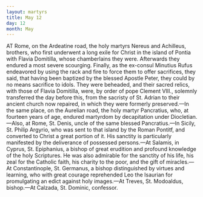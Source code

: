 ```yaml
---
layout: martyrs
title: May 12
day: 12
month: May
---
```

AT Rome, on the Ardeatine road, the holy martyrs
Nereus and Achilleus, brothers, who first underwent a long exile for Christ in the island of Pontia
with Flavia Domitilla, whose chamberlains they
were. Afterwards they endured a most severe
scourging. Finally, as the ex-consul Minutius Rufus endeavored by using the rack and fire to force
them to offer sacrifices, they said, that having been
baptized by the blessed Apostle Peter, they could by
no means sacrifice to idols. They were beheaded,
and their sacred relics, with those of Flavia Domitilla, were, by order of pope Clement VIII., solemnly
transferred the day before this, from the sacristy of
St. Adrian to their ancient church now repaired, in
which they were formerly preserved.&mdash;In the same
place, on the Aurelian road, the holy martyr Pancratius, who, at fourteen years of age, endured martyrdom by decapitation under Diocletian.&mdash;Also, at
Rome, St. Denis, uncle of the same blessed Pancratius.&mdash;In Sicily, St. Philip Argyrio, who was sent to
that island by the Roman Pontitf, and converted to
Christ a great portion of it. His sanctity is particularly manifested by the deliverance of possessed
persons.&mdash;At Salamis, in Cyprus, St. Epiphanius, a
bishop of great erudition and profound knowledge
of the holy Scriptures. He was also admirable for
the sanctity of his life, his zeal for the Catholic faith,
his charity to the poor, and the gift of miracles.&mdash;
At Constantinople, St. Germanus, a bishop distinguished by virtues and learning, who with great
courage reprehended Leo the Isaurian for promulgating an edict against holy images.&mdash;At Treves,
St. Modoaldus, bishop.&mdash;At Calzada, St. Dominic,
confessor.


